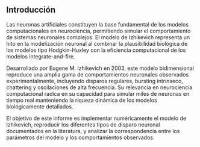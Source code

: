## Introducción

Las neuronas artificiales constituyen la base fundamental de los modelos computacionales en neurociencia, permitiendo simular el comportamiento de sistemas neuronales complejos. El modelo de Izhikevich representa un hito en la modelización neuronal al combinar la plausibilidad biológica de los modelos tipo Hodgkin-Huxley con la eficiencia computacional de los modelos integrate-and-fire.

Desarrollado por Eugene M. Izhikevich en 2003, este modelo bidimensional reproduce una amplia gama de comportamientos neuronales observados experimentalmente, incluyendo disparos regulares, bursting intrínseco, chattering y oscilaciones de alta frecuencia. Su relevancia en neurociencia computacional radica en su capacidad para simular miles de neuronas en tiempo real manteniendo la riqueza dinámica de los modelos biológicamente detallados.

El objetivo de este informe es implementar numéricamente el modelo de Izhikevich, reproducir los diferentes tipos de disparo neuronal documentados en la literatura, y analizar la correspondencia entre los parámetros del modelo y los comportamientos observados.
